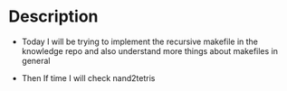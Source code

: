 # Description

- Today I will be trying to implement the recursive 
  makefile in the knowledge repo and also understand more
  things about makefiles in general

- Then If time I will check nand2tetris
